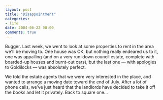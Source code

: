 ```yaml
---
layout: post
title: "Disappointment"
categories:
- life
date: 2004-06-22 00:00
comments: true
---
```


<p>Bugger. Last week, we went to look at some properties to rent in the area we'll be moving to. One house was OK, but nothing really endeared us to it, one was appalling (and on a very run-down council estate, complete with boarded-up houses and burnt-out cars), but the last one &mdash; with apologies to Goldilocks &mdash; was absolutely perfect.</p><p>We told the estate agents that we were very interested in the place, and wanted to arrange a moving date toward the end of July. After a lot of phone calls, we've just heard that the landlords have decided to take it off the books and let it privately. Back to square one...</p>


